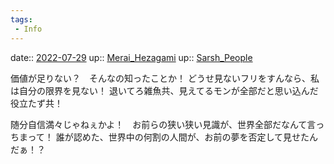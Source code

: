 ```yaml
---
tags:
 - Info
---
```


date:: [2022-07-29](Daily_Note/2022-07-29.md)
up:: [Merai_Hezagami](../Bar/Novel/Nacaria/Merai_Hezagami.md)
up:: [Sarsh_People](../Bar/Novel/Nacaria/Sarsh_People.md)

価値が足りない？　そんなの知ったことか！
どうせ見ないフリをすんなら、私は自分の限界を見ない！
退いてろ雑魚共、見えてるモンが全部だと思い込んだ役立たず共！

随分自信満々じゃねぇかよ！　お前らの狭い狭い見識が、世界全部だなんて言っちまって！
誰が認めた、世界中の何割の人間が、お前の夢を否定して見せたんだぁ！？
